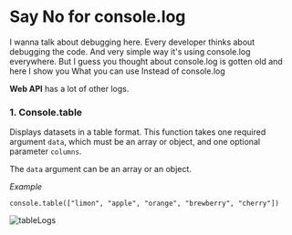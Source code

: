 # Say No for console.log

I wanna talk about debugging here. Every developer thinks about debugging the code. And very simple way it's using console.log everywhere.
But I guess you thought about console.log is gotten old and here I show you What you can use Instead of console.log

**Web API** has a lot of other logs. 

### 1. Console.table
Displays datasets in a table format.
This function takes one required argument `data`, which must be an array or object, and one optional parameter `columns`.

The `data` argument can be an array or an object.

*Example*
```no-highlight
console.table(["limon", "apple", "orange", "brewberry", "cherry"])
```

![tableLogs](https://user-images.githubusercontent.com/43606985/206182834-296b2bc7-3247-40a4-b759-4a2d1fded65d.PNG, 'console.table displays')
